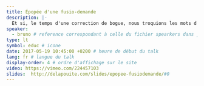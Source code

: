 ```yaml
---
title: Épopée d'une fusio-demande
description: |-
  Et si, le temps d'une correction de bogue, nous troquions les mots d'un Cyber-Shakespeare pour ceux d'un Néo-Poquelin&nbsp;? Quelles seraient les conséquences d'une chasse aux anglicismes au profit d'une francophonie jusqu'au-boutiste&nbsp;?
speaker:
  - bruno # reference correspondant à celle du fichier spearkers dans _data
type: lt
symbol: educ # icone
date: 2017-05-19 10:45:00 +0200 # heure de début du talk
lang: fr # langue du talk
display-order: 4 # ordre d'affichage sur le site
video: https://vimeo.com/224457103
slides:  http://delapouite.com/slides/epopee-fusiodemande/#0
---
```


